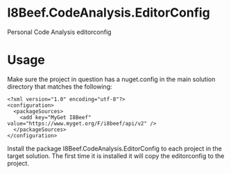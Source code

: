 # I8Beef.CodeAnalysis.EditorConfig
Personal Code Analysis editorconfig

# Usage
Make sure the project in question has a nuget.config in the main solution directory that matches the following:

```
<?xml version="1.0" encoding="utf-8"?>
<configuration>
  <packageSources>
    <add key="MyGet I8Beef" value="https://www.myget.org/F/i8beef/api/v2" />
  </packageSources> 
</configuration>
```

Install the package I8Beef.CodeAnalysis.EditorConfig to each project in the target solution. The first time it is installed it will copy the editorconfig to the project.